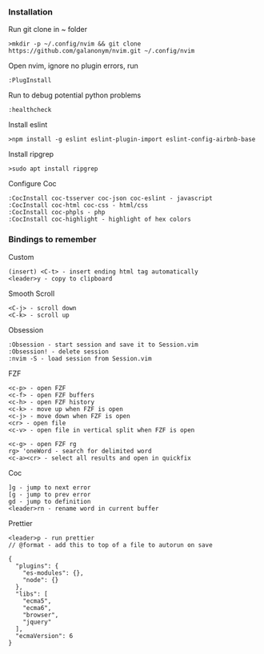 ### Installation

Run git clone in ~ folder

    >mkdir -p ~/.config/nvim && git clone https://github.com/galanonym/nvim.git ~/.config/nvim

Open nvim, ignore no plugin errors, run

    :PlugInstall

Run to debug potential python problems

    :healthcheck

Install eslint

    >npm install -g eslint eslint-plugin-import eslint-config-airbnb-base

Install ripgrep

    >sudo apt install ripgrep

Configure Coc

    :CocInstall coc-tsserver coc-json coc-eslint - javascript
    :CocInstall coc-html coc-css - html/css
    :CocInstall coc-phpls - php
    :CocInstall coc-highlight - highlight of hex colors

### Bindings to remember

Custom

    (insert) <C-t> - insert ending html tag automatically 
    <leader>y - copy to clipboard

Smooth Scroll

    <C-j> - scroll down
    <C-k> - scroll up

Obsession

    :Obsession - start session and save it to Session.vim
    :Obsession! - delete session
    :nvim -S - load session from Session.vim

FZF

    <c-p> - open FZF
    <c-f> - open FZF buffers
    <c-h> - open FZF history
    <c-k> - move up when FZF is open
    <c-j> - move down when FZF is open
    <cr> - open file
    <c-v> - open file in vertical split when FZF is open

    <c-g> - open FZF rg
    rg> 'oneWord - search for delimited word
    <c-a><cr> - select all results and open in quickfix

Coc

    ]g - jump to next error 
    [g - jump to prev error 
    gd - jump to definition
    <leader>rn - rename word in current buffer

Prettier

    <leader>p - run prettier
    // @format - add this to top of a file to autorun on save

```
{
  "plugins": {
    "es-modules": {},
    "node": {}
  },
  "libs": [
    "ecma5",
    "ecma6",
    "browser",
    "jquery"
  ],
  "ecmaVersion": 6
}
```
